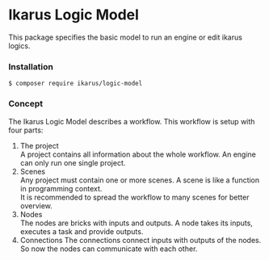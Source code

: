 # Ikarus Logic Model
This package specifies the basic model to run an engine or edit ikarus logics.

### Installation
```bin
$ composer require ikarus/logic-model
```

### Concept
The Ikarus Logic Model describes a workflow. This workflow is setup with four parts:
1.  The project  
    A project contains all information about the whole workflow. An engine can only run one single project.
1.  Scenes  
    Any project must contain one or more scenes. A scene is like a function in programming context.  
    It is recommended to spread the workflow to many scenes for better overview.
1.  Nodes  
    The nodes are bricks with inputs and outputs. A node takes its inputs, executes a task and provide outputs.
1.  Connections
    The connections connect inputs with outputs of the nodes. So now the nodes can communicate with each other.
    
